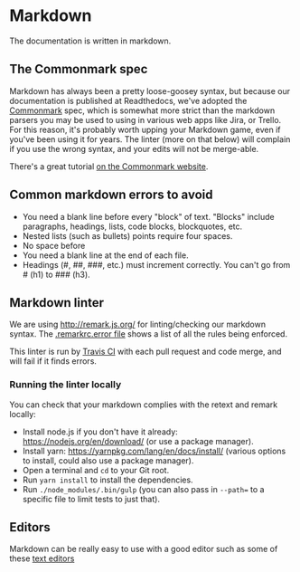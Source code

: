 # Markdown

The documentation is written in markdown.

## The Commonmark spec

Markdown has always been a pretty loose-goosey syntax, but because our documentation is published at Readthedocs, we've adopted the [Commonmark](http://commonmark.org/) spec, which is somewhat more strict than the markdown parsers you may be used to using in various web apps like Jira, or Trello. For this reason, it's probably worth upping your Markdown game, even if you've been using it for years. The linter (more on that below) will complain if you use the wrong syntax, and your edits will not be merge-able.

There's a great tutorial [on the Commonmark website](http://commonmark.org/help/tutorial/).

## Common markdown errors to avoid

- You need a blank line before every "block" of text. "Blocks" include paragraphs, headings, lists, code blocks, blockquotes, etc.
- Nested lists (such as bullets) points require four spaces.
- No space before
- You need a blank line at the end of each file.
- Headings (#, ##, ###, etc.) must increment correctly. You can't go from # (h1) to ### (h3).

## Markdown linter

We are using <http://remark.js.org/> for linting/checking our markdown syntax. The [.remarkrc.error file](https://github.com/CivicActions/handbook/blob/master/.remarkrc.error) shows a list of all the rules being enforced.

This linter is run by [Travis CI](travis-ci.md) with each pull request and code merge, and will fail if it finds errors.

### Running the linter locally

You can check that your markdown complies with the retext and remark locally:

- Install node.js if you don't have it already: <https://nodejs.org/en/download/> (or use a package manager).
- Install yarn: <https://yarnpkg.com/lang/en/docs/install/> (various options to install, could also use a package manager).
- Open a terminal and `cd` to your Git root.
- Run `yarn install` to install the dependencies.
- Run `./node_modules/.bin/gulp` (you can also pass in `--path=` to a specific file to limit tests to just that).

## Editors

Markdown can be really easy to use with a good editor such as some of these [text editors](../04-how-we-work/tools/text-editors.md)
